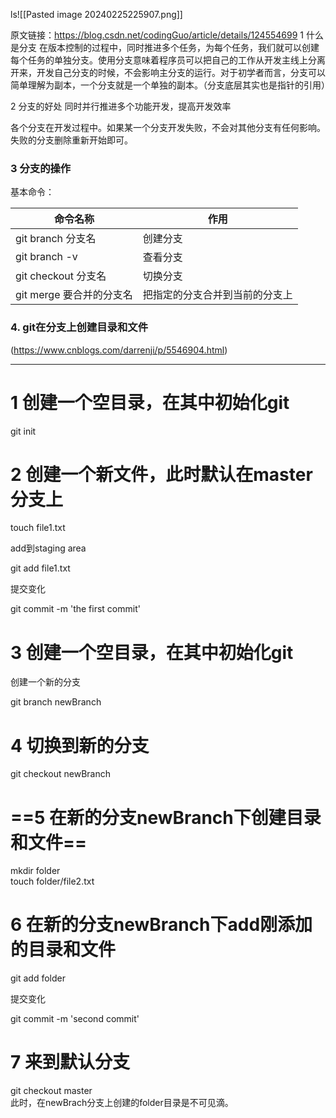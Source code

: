 ls![[Pasted image 20240225225907.png]]


原文链接：https://blog.csdn.net/codingGuo/article/details/124554699
1 什么是分支
在版本控制的过程中，同时推进多个任务，为每个任务，我们就可以创建每个任务的单独分支。使用分支意味着程序员可以把自己的工作从开发主线上分离开来，开发自己分支的时候，不会影响主分支的运行。对于初学者而言，分支可以简单理解为副本，一个分支就是一个单独的副本。（分支底层其实也是指针的引用）

2 分支的好处
同时并行推进多个功能开发，提高开发效率

各个分支在开发过程中。如果某一个分支开发失败，不会对其他分支有任何影响。失败的分支删除重新开始即可。
### 3 分支的操作

基本命令：

|命令名称|作用|
|---|---|
|git branch 分支名|创建分支|
|git branch -v|查看分支|
|git checkout 分支名|切换分支|
|git merge 要合并的分支名|把指定的分支合并到当前的分支上|

### 4. git在分支上创建目录和文件

  (https://www.cnblogs.com/darrenji/p/5546904.html)

---
# 1 创建一个空目录，在其中初始化git

  git init
  
# 2 创建一个新文件，此时默认在master分支上
 
touch file1.txt
  
add到staging area

  git add file1.txt

  提交变化

  git commit -m 'the first commit'
 

# 3 创建一个空目录，在其中初始化git
创建一个新的分支

  
git branch newBranch

# 4  切换到新的分支


git checkout newBranch


 # ==5 在新的分支newBranch下创建目录和文件==
  

mkdir folder  
touch folder/file2.txt

  
# 6 在新的分支newBranch下add刚添加的目录和文件

  git add folder  

提交变化


git commit -m 'second commit'

  
# 7 来到默认分支

  
git checkout master  
此时，在newBrach分支上创建的folder目录是不可见滴。


